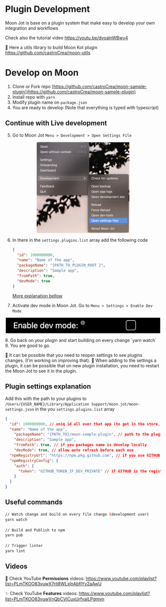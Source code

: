 # Plugin Development

Moon Jot is base on a plugin system that make easy to develop your own integration and workflows

Check also the tutorial video https://youtu.be/dvoalnWBwv4

👋 Here a utils library to build Moon Kot plugin https://github.com/castroCrea/moon-utils

# Develop on Moon

1. Clone or Fork repo [https://github.com/castroCrea/moon-sample-plugin](https://github.com/castroCrea/moon-sample-plugin)
2. Install repo with `yarn` 
3. Modify plugin name on `package.json`
4. You are ready to develop (Note that everything is typed with typescript)

## Continue with Live development

5. Go to Moon Jot `Menu > Development > Open Settings File`
  <p align="center">
    <img src="./image.png" width='300px' style='margin:auto; display: block' />
  </p>

6. In there in the `settings.plugins.list` array add the following code 
    ```json
    {
      "id": 1000000000,
      "name": "Name of the app",
      "packageName": "{PATH_TO_PLUGIN_ROOT }",
      "description": "Sample app",
      "fromPath": true,
      "devMode": true
    }
    ```
    [More explanation bellow](#plugin-settings-explanation)

7. Activate dev mode in Moon Jot. Go to `Menu > Settings > Enable Dev Mode`
  <p align="center">
    <img src="./image-1.png" width='500px' style='margin:auto; display: block'/>
  </p>
8. Go back on your plugin and start building on every change `yarn watch`
9. You are good to go.

🚨 It can be possible that you need to reopen settings to see plugins changes. (I'm working on improving that).
🚨 When adding to the settings a plugin, it can be possible that on new plugin installation, you need to restart the Moon Jot to see it in the plugin.


## Plugin settings explanation
Add this with the path to your plugins to `/Users/{USER_NAME}/Library/Application Support/moon.jot/moon-settings.json` in the you `settings.plugins.list` array
```json
{
  "id": 1000000000, // uniq id all over that app (to get in the store, Moon jot will automatically give you one)
  "name": "Name of the app",
	"packageName": "{PATH_TO}/moon-sample-plugin", // path to the plugin
	"description": "Sample app",
	"fromPath": true, // if you packages name is develop locally
	"devMode": true, // allow auto refresh before each use
  "npmRegistryUrl": "https://npm.pkg.github.com", // if you use GITHUB as registry (otherwise you can remove that if npm)
  "npmRegistryConfig": {
    "auth": {
      "token": "GITHUB_TOKEN_IF_DEV_PRIVATE" // if GITHUB is the registry
    }
  }
}
```

## Useful commands

```bash
// Watch change and build on every file change (development user)
yarn watch

// Build and Publish to npm
yarn pub

// Trigger linter
yarn lint
```

## Videos

🙋 Check YouTube **Permissions** videos: https://www.youtube.com/playlist?list=PLmTKOO83vuwX7rit8WLxlnAbfIYy2aAwU

✨ Check YouTube **Features** videos: https://www.youtube.com/playlist?list=PLmTKOO83vuwVnQbCVjCuxUrfyaiLPgmvn
